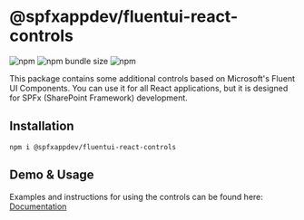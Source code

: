 # @spfxappdev/fluentui-react-controls

![npm](https://img.shields.io/npm/v/@spfxappdev/fluentui-react-controls) ![npm bundle size](https://img.shields.io/bundlephobia/min/@spfxappdev/fluentui-react-controls) ![npm](https://img.shields.io/npm/dm/@spfxappdev/fluentui-react-controls)

This package contains some additional controls based on Microsoft's Fluent UI Components. You can use it for all React applications, but it is designed for SPFx (SharePoint Framework) development.

## Installation

`npm i @spfxappdev/fluentui-react-controls`

## Demo & Usage

Examples and instructions for using the controls can be found here: [Documentation](https://spfxappdev.github.io/fluentui-react-controls)